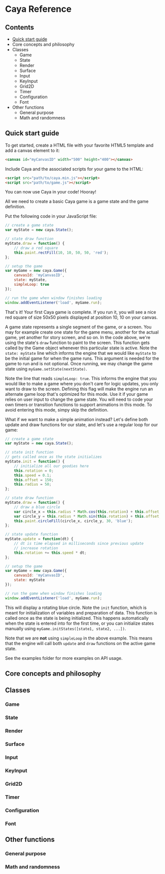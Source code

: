 # Caya Reference

## Contents

- [Quick start guide](#quick-start-guide)
- Core concepts and philosophy
- Classes
   - Game
   - State
   - Render
   - Surface
   - Input
   - KeyInput
   - Grid2D
   - Timer
   - Configuration
   - Font
- Other functions
   - General purpose
   - Math and randomness

## Quick start guide

To get started, create a HTML file with your favorite HTML5 template and add a canvas element to it:

```HTML
<canvas id="myCanvasID" width="500" height="400"></canvas>
```

Include Caya and the associated scripts for your game to the HTML:

```HTML
<script src="path/to/caya.min.js"></script>
<script src="path/to/game.js"></script>
```

You can now use Caya in your code! Hooray!

All we need to create a basic Caya game is a game state and the game definition.

Put the following code in your JavaScript file:

```JavaScript
// create a game state
var myState = new caya.State();

// state draw function
myState.draw = function() {
	// draw a red square
	this.paint.rectFill(10, 10, 50, 50, 'red');
};

// setup the game
var myGame = new caya.Game({
	canvasId: 'myCanvasID',
	state: myState,
	simpleLoop: true
});

// run the game when window finishes loading
window.addEventListener('load', myGame.run);
```

That's it! Your first Caya game is complete. If you run it, you will see a nice red square of size 50x50 pixels displayed at position 10, 10 on your canvas.

A game state represents a single segment of the game, or a screen. You may for example create one state for the game menu, another for the actual game, yet another for story screen, and so on. In the code above, we're using the state's `draw` function to paint to the screen. This function gets called by the Game object whenever this particular state is active. Note the `state: myState` line which informs the engine that we would like `myState` to be the initial game for when the game runs. This argument is needed for the game to run and is not optional. Once running, we may change the game state using `myGame.setState(nextState)`.

Note the line that reads `simpleLoop: true`. This informs the engine that you would like to make a game where you don't care for logic updates, you only want to draw to the screen. Defining this flag will make the engine run an alternate game loop that's optimized for this mode. Use it if your game relies on user input to change the game state. You will need to code your own timers or transition functions to support animations in this mode. To avoid entering this mode, simpy skip the definition.

What if we want to make a simple animation instead? Let's define both update and draw functions for our state, and let's use a regular loop for our game:

```JavaScript
// create a game state
var myState = new caya.State();

// state init function
// gets called once as the state initializes
myState.init = function() {
	// initialize all our goodies here
	this.rotation = 0;
	this.speed = 0.1;
	this.offset = 150;
	this.radius = 50;
};

// state draw function
myState.draw = function() {
	// draw a blue circle
	var circle_x = this.radius * Math.cos(this.rotation) + this.offset;
	var circle_y = this.radius * Math.sin(this.rotation) + this.offset;
	this.paint.circleFill(circle_x, circle_y, 30, 'blue');
};

// state update function
myState.update = function(dt) {
	// dt is time elapsed in milliseconds since previous update
	// increase rotation
	this.rotation += this.speed * dt;
};

// setup the game
var myGame = new caya.Game({
	canvasId: 'myCanvasID',
	state: myState
});

// run the game when window finishes loading
window.addEventListener('load', myGame.run);
```

This will display a rotating blue circle. Note the `init` function, which is meant for initialization of variables and preparation of data. This function is called once as the state is being initialized. This happens automatically when the state is entered into for the first time, or you can initialize states manually using `myGame.initStates([state1, state2, ...])`.

Note that we are **not** using `simpleLoop` in the above example. This means that the engine will call both `update` and `draw` functions on the active game state.

See the examples folder for more examples on API usage.

## Core concepts and philosophy

## Classes

### Game

### State

### Render

### Surface

### Input

### KeyInput

### Grid2D

### Timer

### Configuration

### Font

## Other functions

### General purpose

### Math and randomness
